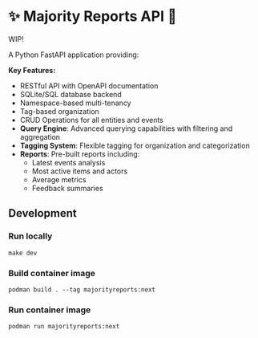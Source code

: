 # ✨ Majority Reports API 🔮

WIP!

A Python FastAPI application providing:

**Key Features:**
- RESTful API with OpenAPI documentation
- SQLite/SQL database backend
- Namespace-based multi-tenancy
- Tag-based organization
- CRUD Operations for all entities and events
- **Query Engine**: Advanced querying capabilities with filtering and aggregation
- **Tagging System**: Flexible tagging for organization and categorization
- **Reports**: Pre-built reports including:
  - Latest events analysis
  - Most active items and actors
  - Average metrics
  - Feedback summaries

## Development

### Run locally

```
make dev
```

### Build container image

```
podman build . --tag majorityreports:next
```

### Run container image

```
podman run majorityreports:next
```
